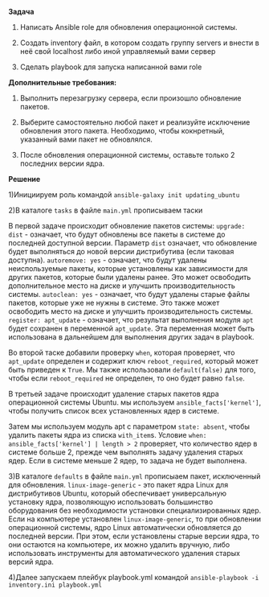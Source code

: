 **Задача**

1) Написать Ansible role для обновления операционной системы.


2) Создать inventory файл, в котором создать группу servers и внести в неё свой localhost либо иной управляемый вами сервер


3) Сделать playbook для запуска написанной вами role


**Дополнительные требования:**


1) Выполнить перезагрузку сервера, если произошло обновление пакетов.


2) Выберите самостоятельно любой пакет и реализуйте исключение обновления этого пакета.
Необходимо, чтобы кокнретный, указанный вами пакет не обновлялся.


3) После обновления операционной системы, оставьте только 2 последних версии ядра.


**Решение**

1)Инициируем роль командой `ansible-galaxy init updating_ubuntu`


2)В каталоге `tasks` в файле `main.yml` прописываем таски

В первой задаче происходит обновление пакетов системы:
`upgrade: dist` - означает, что будут обновлены все пакеты в системе до последней доступной версии. Параметр `dist` означает, что обновление будет выполняться до новой версии дистрибутива (если таковая доступна). 
`autoremove: yes` - означает, что будут удалены неиспользуемые пакеты, которые установлены как зависимости для других пакетов, которые были удалены ранее. Это может освободить дополнительное место на диске и улучшить производительность системы.
`autoclean: yes` - означает, что будут удалены старые файлы пакетов, которые уже не нужны в системе. Это также может освободить место на диске и улучшить производительность системы.
`register: apt_update` - означает, что результат выполнения модуля `apt` будет сохранен в переменной `apt_update`. Эта переменная может быть использована в дальнейшем для выполнения других задач в playbook.

Во второй таске  добавили проверку `when`, которая проверяет, что `apt_update` определен и содержит ключ `reboot_required`, который может быть приведен к `True`. Мы также использовали `default(false)` для того, чтобы если `reboot_required` не определен, то оно будет равно `false`. 

В третьей задаче происходит удаление старых пакетов ядра операционной системы Ubuntu.
мы используем `ansible_facts['kernel']`, чтобы получить список всех установленных ядер в системе. 

Затем мы используем модуль apt с параметром `state: absent`, чтобы удалить пакеты ядра из списка `with_item`s.
Условие `when: ansible_facts['kernel'] | length > 2` проверяет, что количество ядер в системе больше 2, прежде чем выполнять задачу удаления старых ядер. Если в системе меньше 2 ядер, то задача не будет выполнена.


3)В каталоге `defaults` в файле `main.yml` прописыаем пакет, исключенный для обновления. `linux-image-generic` - это пакет ядра Linux для дистрибутивов Ubuntu, который обеспечивает универсальную установку ядра, позволяющую использовать большинство оборудования без необходимости установки специализированных ядер.
Если на компьютере установлен `linux-image-generic`, то при обновлении операционной системы, ядро Linux автоматически обновляется до последней версии. При этом, если установлены старые версии ядра, то они остаются на компьютере, их можно удалить вручную, либо использовать инструменты для автоматического удаления старых версий ядра.


4)Далее запускаем плейбук playbook.yml командой `ansible-playbook -i inventory.ini playbook.yml`
